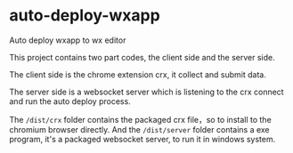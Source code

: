 # auto-deploy-wxapp
Auto deploy wxapp to wx editor



This project contains two part codes, the client side and the server side.

The client side is the chrome extension crx, it collect and submit data.

The server side is a websocket server which is listening to the crx connect and run the auto deploy process.



The `/dist/crx` folder contains the packaged crx file，so to install to the chromium browser directly. And the `/dist/server` folder contains a exe program, it's a packaged websocket server, to run it in windows system.